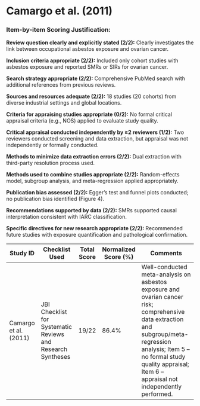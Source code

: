 # Camargo et al. (2011)

### Item-by-item Scoring Justification:

**Review question clearly and explicitly stated (2/2):** Clearly investigates the link between occupational asbestos exposure and ovarian cancer.

**Inclusion criteria appropriate (2/2):** Included only cohort studies with asbestos exposure and reported SMRs or SIRs for ovarian cancer.

**Search strategy appropriate (2/2):** Comprehensive PubMed search with additional references from previous reviews.

**Sources and resources adequate (2/2):** 18 studies (20 cohorts) from diverse industrial settings and global locations.

**Criteria for appraising studies appropriate (0/2):** No formal critical appraisal criteria (e.g., NOS) applied to evaluate study quality.

**Critical appraisal conducted independently by ≥2 reviewers (1/2):** Two reviewers conducted screening and data extraction, but appraisal was not independently or formally conducted.

**Methods to minimize data extraction errors (2/2):** Dual extraction with third-party resolution process used.

**Methods used to combine studies appropriate (2/2):** Random-effects model, subgroup analysis, and meta-regression applied appropriately.

**Publication bias assessed (2/2):** Egger’s test and funnel plots conducted; no publication bias identified (Figure 4).

**Recommendations supported by data (2/2):** SMRs supported causal interpretation consistent with IARC classification.

**Specific directives for new research appropriate (2/2):** Recommended future studies with exposure quantification and pathological confirmation.

| Study ID | Checklist Used | Total Score | Normalized Score (%) | Comments |
| --- | --- | --- | --- | --- |
| Camargo et al. (2011) | JBI Checklist for Systematic Reviews and Research Syntheses | 19/22 | 86.4% | Well-conducted meta-analysis on asbestos exposure and ovarian cancer risk; comprehensive data extraction and subgroup/meta-regression analysis; Item 5 – no formal study quality appraisal; Item 6 – appraisal not independently performed. |
